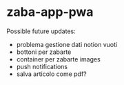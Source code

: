 # zaba-app-pwa

Possible future updates:

- problema gestione dati notion vuoti
- bottoni per zabarte
- container per zabarte images
- push notifications
- salva articolo come pdf?
